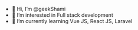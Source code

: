 - 👋 Hi, I’m @geekShami
- 👀 I’m interested in Full stack development
- 🌱 I’m currently learning Vue JS, React JS, Laravel

<!---
geekShami/geekShami is a ✨ special ✨ repository because its `README.md` (this file) appears on your GitHub profile.
You can click the Preview link to take a look at your changes.
--->
